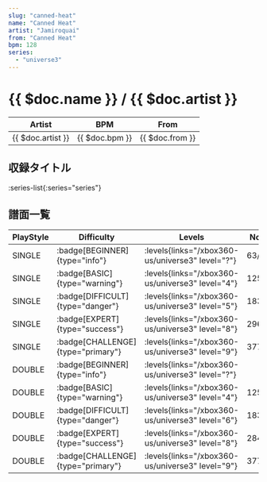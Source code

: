 ```yaml
---
slug: "canned-heat"
name: "Canned Heat"
artist: "Jamiroquai"
from: "Canned Heat"
bpm: 128
series:
  - "universe3"
---
```


# {{ $doc.name }} / {{ $doc.artist }}

|Artist|BPM|From|
|------|---|----|
|{{ $doc.artist }}|{{ $doc.bpm }}|{{ $doc.from }}|

## 収録タイトル

:series-list{:series="series"}

## 譜面一覧

|PlayStyle|Difficulty|Levels|Notes|Movie|
|---------|----------|------|-----|-----|
|SINGLE| :badge[BEGINNER]{type="info"}|<div class="field is-grouped is-grouped-multiline"> :levels{links="/xbox360-us/universe3" level="?"}</div>|63/4||
|SINGLE| :badge[BASIC]{type="warning"}|<div class="field is-grouped is-grouped-multiline"> :levels{links="/xbox360-us/universe3" level="4"}</div>|125/4||
|SINGLE| :badge[DIFFICULT]{type="danger"}|<div class="field is-grouped is-grouped-multiline"> :levels{links="/xbox360-us/universe3" level="5"}</div>|183/8||
|SINGLE| :badge[EXPERT]{type="success"}|<div class="field is-grouped is-grouped-multiline"> :levels{links="/xbox360-us/universe3" level="8"}</div>|296/14||
|SINGLE| :badge[CHALLENGE]{type="primary"}|<div class="field is-grouped is-grouped-multiline"> :levels{links="/xbox360-us/universe3" level="9"}</div>|377/14||
|DOUBLE| :badge[BEGINNER]{type="info"}|<div class="field is-grouped is-grouped-multiline"> :levels{links="/xbox360-us/universe3" level="?"}</div>|||
|DOUBLE| :badge[BASIC]{type="warning"}|<div class="field is-grouped is-grouped-multiline"> :levels{links="/xbox360-us/universe3" level="4"}</div>|125/4||
|DOUBLE| :badge[DIFFICULT]{type="danger"}|<div class="field is-grouped is-grouped-multiline"> :levels{links="/xbox360-us/universe3" level="6"}</div>|183/8||
|DOUBLE| :badge[EXPERT]{type="success"}|<div class="field is-grouped is-grouped-multiline"> :levels{links="/xbox360-us/universe3" level="8"}</div>|284/12||
|DOUBLE| :badge[CHALLENGE]{type="primary"}|<div class="field is-grouped is-grouped-multiline"> :levels{links="/xbox360-us/universe3" level="9"}</div>|377/3||
